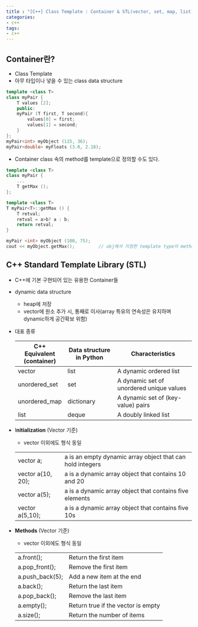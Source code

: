 ```yaml
---
title : "[C++] Class Template : Container & STL(vector, set, map, list)"
categories:
- c++
tags:
- c++
---
```


## Container란?

- Class Template
- 아무 타입이나 넣을 수 있는 class data structure

```cpp
template <class T>
class myPair {
	T values [2];
	public:
	myPair (T first, T second){
		values[0] = first;
		values[1] = second;
	}
};
myPair<int> myObject (115, 36);
myPair<double> myFloats (3.0, 2.18);
```

- Container class 속의 method를 template으로 정의할 수도 있다.

```cpp
template <class T>
class myPair {
	...
	T getMax ();
};

template <class T>
T myPair<T>::getMax () {
	T retval;
	retval = a>b? a : b;
	return retval;
}

myPair <int> myObject (100, 75);
cout << myObject.getMax();         // obj에서 지정한 template type이 method에도 그대로 적용됨
```

## C++ Standard Template Library (STL)

- C++에 기본 구현되어 있는 유용한 Container들
- dynamic data structure
    - heap에 저장
    - vector에 원소 추가 시, 통째로 이사(array 특유의 연속성은 유지하며 dynamic하게 공간확보 위함)
- 대표 종류
    
    
    | C++ Equivalent <br> (container) | Data structure in Python | Characteristics |
    | --- | --- | --- |
    | vector  | list  | A dynamic ordered list |
    | unordered_set  | set  | A dynamic set of unordered unique values |
    | unordered_map  | dictionary  | A dynamic set of (key-value) pairs |
    | list  | deque  | A doubly linked list |
- I**nitialization** (Vector 기준)
    - vector 이외에도 형식 동일
    
    |||
    | --- | --- |
    | vector<int> a; | a is an empty dynamic array object that can hold integers |
    | vector<int> a{10, 20}; | a is a dynamic array object that contains 10 and 20 |
    | vector<int> a(5); | a is a dynamic array object that contains five elements |
    | vector<int> a(5,10); | a is a dynamic array object that contains five 10s |
- **Methods** (Vector 기준)
    - vector 이외에도 형식 동일
    
    |||
    | --- | --- |
    | a.front();  | Return the first item |
    | a.pop_front();  | Remove the first item |
    | a.push_back(5);  | Add a new item at the end |
    | a.back();  | Return the last item |
    | a.pop_back();  | Remove the last item |
    | a.empty();  | Return true if the vector is empty |
    | a.size();  | Return the number of items |